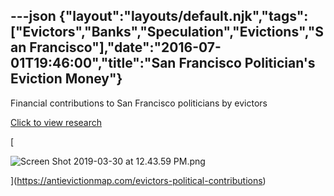 ---json
{"layout":"layouts/default.njk","tags":["Evictors","Banks","Speculation","Evictions","San Francisco"],"date":"2016-07-01T19:46:00","title":"San Francisco Politician's Eviction Money"}
---

Financial contributions to San Francisco politicians by evictors

[Click to view research](https://antievictionmap.com/evictors-political-contributions)

[

![Screen Shot 2019-03-30 at 12.43.59 PM.png](https://images.squarespace-cdn.com/content/v1/52b7d7a6e4b0b3e376ac8ea2/1553975093127-RW570U2O9FDJ8ZKDQ0CG/ke17ZwdGBToddI8pDm48kNsoNPlYIkDbCd0snLmwTMNZw-zPPgdn4jUwVcJE1ZvWQUxwkmyExglNqGp0IvTJZamWLI2zvYWH8K3-s_4yszcp2ryTI0HqTOaaUohrI8PIVNOWMzSn7pPu_HJiuHOD3SE1g5A6vKmqT3mQTo_QdE8/Screen+Shot+2019-03-30+at+12.43.59+PM.png)

](https://antievictionmap.com/evictors-political-contributions)